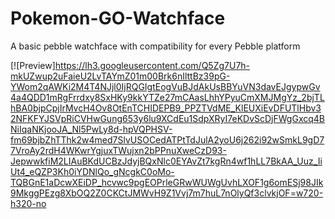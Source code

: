 # Pokemon-GO-Watchface
A basic pebble watchface with compatibility for every Pebble platform

[![Preview]https://lh3.googleusercontent.com/Q5Zg7U7h-mkUZwup2uFaieU2LvTAYmZ01m00Brk6nIlttBz39pG-YWom2qAWKi2M4T4NJjl0IjRQGIgtEogVuBJdAkUsBBYuVN3davEJgypwGv4a4QDD1mRgFrrdxy8SxHKy9kkYTZe27mCAasLhhYPyuCmXMJMgYz_2bjTLhBA0bjpCpjIrMvcH4Ov8OtEnTCHIDEPB9_PPZTVdME_KlEUXiEvDFUTlHbv32NFKFYJSVpRiCVHwGung653y6lu9XCdEu1SdpXRyI7eKDvScDjFWgGxcq4BNiIqaNKjooJA_Nl5PwLy8d-hpVQPHSV-fm69bjbZhTThk2w4med7SlvUSOCedATPtTdJulA2yoU6j262i92wSmkL9gD77VroAy2rdH4WKwrYgjuxTWujxn2bPPnuXweCzD93-JepwwkfiM2LIAuBKdUCBzJdyjBQxNlc0EYAvZt7kgRn4wf1hLL7BkAA_Uuz_IiUt4_eQZP3Kh0iYDNlQo_gNcgkC0oMo-TQBGnE1aDcwXEiDP_hcvwc9pgEOPrleGRwWUWgUvhLXOF1g6omESj98JIk9MkggPEzg8XbOQ2Z0CKCtJMWvH9Z1Vvj7m7huL7nOlyQf3clvkjOF=w720-h320-no
